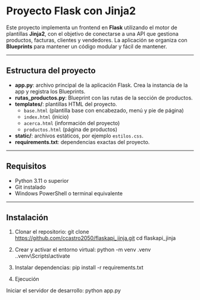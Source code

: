 # Proyecto Flask con Jinja2

Este proyecto implementa un frontend en **Flask** utilizando el motor de plantillas **Jinja2**, con el objetivo de conectarse a una API que gestiona productos, facturas, clientes y vendedores. La aplicación se organiza con **Blueprints** para mantener un código modular y fácil de mantener.

---

## Estructura del proyecto

- **app.py**: archivo principal de la aplicación Flask. Crea la instancia de la app y registra los Blueprints.  
- **rutas_productos.py**: Blueprint con las rutas de la sección de productos.  
- **templates/**: plantillas HTML del proyecto.  
  - `base.html` (plantilla base con encabezado, menú y pie de página)  
  - `index.html` (inicio)  
  - `acerca.html` (información del proyecto)  
  - `productos.html` (página de productos)  
- **static/**: archivos estáticos, por ejemplo `estilos.css`.  
- **requirements.txt**: dependencias exactas del proyecto.  

---

## Requisitos

- Python 3.11 o superior  
- Git instalado  
- Windows PowerShell o terminal equivalente  

---

## Instalación

1. Clonar el repositorio:
   git clone https://github.com/ccastro2050/flaskapi_jinja.git
   cd flaskapi_jinja

2. Crear y activar el entorno virtual:
python -m venv .venv
.\.venv\Scripts\activate

3. Instalar dependencias:
pip install -r requirements.txt

4. Ejecución

Iniciar el servidor de desarrollo:
python app.py


